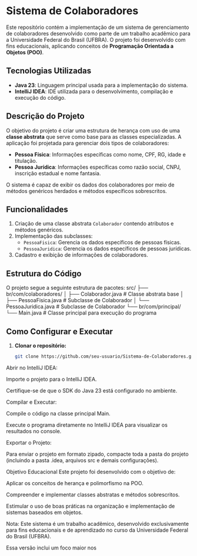 # Sistema de Colaboradores

Este repositório contém a implementação de um sistema de gerenciamento de colaboradores desenvolvido como parte de um trabalho acadêmico para a Universidade Federal do Brasil (UFBRA). O projeto foi desenvolvido com fins educacionais, aplicando conceitos de **Programação Orientada a Objetos (POO)**.

## Tecnologias Utilizadas

- **Java 23**: Linguagem principal usada para a implementação do sistema.
- **IntelliJ IDEA**: IDE utilizada para o desenvolvimento, compilação e execução do código.

## Descrição do Projeto

O objetivo do projeto é criar uma estrutura de herança com uso de uma **classe abstrata** que serve como base para as classes especializadas. A aplicação foi projetada para gerenciar dois tipos de colaboradores:
- **Pessoa Física**: Informações específicas como nome, CPF, RG, idade e titulação.
- **Pessoa Jurídica**: Informações específicas como razão social, CNPJ, inscrição estadual e nome fantasia.

O sistema é capaz de exibir os dados dos colaboradores por meio de métodos genéricos herdados e métodos específicos sobrescritos.

## Funcionalidades

1. Criação de uma classe abstrata `Colaborador` contendo atributos e métodos genéricos.
2. Implementação das subclasses:
   - `PessoaFisica`: Gerencia os dados específicos de pessoas físicas.
   - `PessoaJuridica`: Gerencia os dados específicos de pessoas jurídicas.
3. Cadastro e exibição de informações de colaboradores.

## Estrutura do Código

O projeto segue a seguinte estrutura de pacotes:
src/ ├── br/com/colaboradores/ │ ├── Colaborador.java # Classe abstrata base │ ├── PessoaFisica.java # Subclasse de Colaborador │ └── PessoaJuridica.java # Subclasse de Colaborador └── br/com/principal/ └── Main.java # Classe principal para execução do programa


## Como Configurar e Executar

1. **Clonar o repositório:**
   ```bash
   git clone https://github.com/seu-usuario/Sistema-de-Colaboradores.git
Abrir no IntelliJ IDEA:

Importe o projeto para o IntelliJ IDEA.

Certifique-se de que o SDK do Java 23 está configurado no ambiente.

Compilar e Executar:

Compile o código na classe principal Main.

Execute o programa diretamente no IntelliJ IDEA para visualizar os resultados no console.

Exportar o Projeto:

Para enviar o projeto em formato zipado, compacte toda a pasta do projeto (incluindo a pasta .idea, arquivos src e demais configurações).

Objetivo Educacional
Este projeto foi desenvolvido com o objetivo de:

Aplicar os conceitos de herança e polimorfismo na POO.

Compreender e implementar classes abstratas e métodos sobrescritos.

Estimular o uso de boas práticas na organização e implementação de sistemas baseados em objetos.

Nota: Este sistema é um trabalho acadêmico, desenvolvido exclusivamente para fins educacionais e de aprendizado no curso da Universidade Federal do Brasil (UFBRA).


Essa versão inclui um foco maior nos
